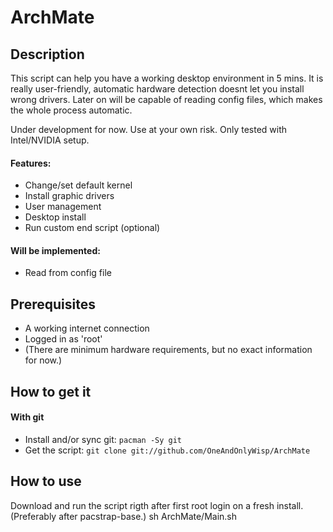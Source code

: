 # ArchMate
## Description
This script can help you have a working desktop environment in 5 mins. It is really user-friendly, automatic hardware detection doesnt let you install wrong drivers. Later on will be capable of reading config files, which makes the whole process automatic.

Under development for now. Use at your own risk. Only tested with Intel/NVIDIA setup.

#### Features:
- Change/set default kernel
- Install graphic drivers
- User management
- Desktop install
- Run custom end script (optional)

#### Will be implemented:
- Read from config file

## Prerequisites

- A working internet connection
- Logged in as 'root'
- (There are minimum hardware requirements, but no exact information for now.)

## How to get it
#### With git
- Install and/or sync git: `pacman -Sy git`
- Get the script: `git clone git://github.com/OneAndOnlyWisp/ArchMate`

## How to use
Download and run the script rigth after first root login on a fresh install. (Preferably after pacstrap-base.)
sh ArchMate/Main.sh
